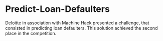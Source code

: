 # Predict-Loan-Defaulters
Deloitte in association with Machine Hack presented a challenge, that consisted in predicting loan defaulters. This solution achieved the second place in the competition.
